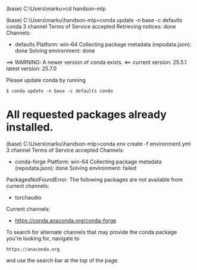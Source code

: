 (base) C:\Users\marku>cd handson-mlp

(base) C:\Users\marku\handson-mlp>conda update -n base -c defaults conda
3 channel Terms of Service accepted
Retrieving notices: done
Channels:
 - defaults
Platform: win-64
Collecting package metadata (repodata.json): done
Solving environment: done


==> WARNING: A newer version of conda exists. <==
    current version: 25.5.1
    latest version: 25.7.0

Please update conda by running

    $ conda update -n base -c defaults conda



# All requested packages already installed.
(base) C:\Users\marku\handson-mlp>conda env create -f environment.yml
3 channel Terms of Service accepted
Channels:
 - conda-forge
Platform: win-64
Collecting package metadata (repodata.json): done
Solving environment: failed

PackagesNotFoundError: The following packages are not available from current channels:

  - torchaudio

Current channels:

  - https://conda.anaconda.org/conda-forge

To search for alternate channels that may provide the conda package you're
looking for, navigate to

    https://anaconda.org

and use the search bar at the top of the page.
